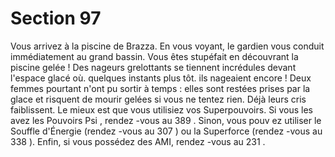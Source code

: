 # Section 97

Vous arrivez à la piscine de Brazza. En vous voyant, le gardien vous conduit
immédiatement au grand bassin. Vous êtes stupéfait en découvrant la piscine gelée ! Des
nageurs grelottants se tiennent incrédules devant l'espace glacé où. quelques instants plus
tôt. ils nageaient encore ! Deux femmes pourtant n'ont pu sortir à temps : elles sont
restées prises par la glace et risquent de mourir gelées si vous ne tentez rien. Déjà leurs
cris faiblissent. Le mieux est que vous utilisiez vos Superpouvoirs. Si vous les avez les
Pouvoirs Psi , rendez -vous au  389 . Sinon, vous pouv ez utiliser le Souffle d'Énergie
(rendez -vous au  307 ) ou la Superforce  (rendez -vous au  338 ). Enfin, si vous possédez
des AMI, rendez -vous au  231 .